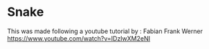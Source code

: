 # Snake

This was made following a youtube tutorial by : Fabian Frank Werner <br />
https://www.youtube.com/watch?v=IDzIwXM2eNI
